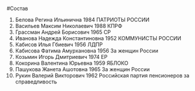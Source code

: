 #Состав
1. Белова Регина Ильинична 1984 ПАТРИОТЫ РОССИИ
2. Васильев Максим Николаевич 1988 КПРФ
3. Грассман Андрей Борисович 1965 СР
4. Иванова Надежда Константиновна 1952 КОММУНИСТЫ РОССИИ
5. Кабисов Илья Гбиевич 1956 ЛДПР
6. Кабисова Фатима Амурхановна 1956 За женщин России
7. Козьмин Игорь Дмитриевич 1974 ЕР
8. Кокорина Валентина Юрьевна 1959 ЯБЛОКО
9. Пашукова Жанета Ашотовна 1965 За женщин России
10. Рукин Валерий Викторович 1962 Российская партия пенсионеров за справедливость

